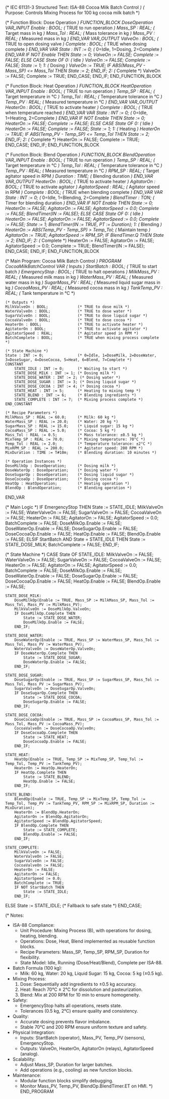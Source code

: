 (* IEC 61131-3 Structured Text: ISA-88 Cocoa Milk Batch Control *)
(* Purpose: Controls Mixing Process for 100 kg cocoa milk batch *)

(* Function Block: Dose Operation *)
FUNCTION_BLOCK DoseOperation
VAR_INPUT
    Enable : BOOL;                  (* TRUE to run operation *)
    Mass_SP : REAL;                 (* Target mass in kg *)
    Mass_Tol : REAL;                (* Mass tolerance in kg *)
    Mass_PV : REAL;                 (* Measured mass in kg *)
END_VAR
VAR_OUTPUT
    ValveOn : BOOL;                 (* TRUE to open dosing valve *)
    Complete : BOOL;                (* TRUE when dosing complete *)
END_VAR
VAR
    State : INT := 0;               (* 0=Idle, 1=Dosing, 2=Complete *)
END_VAR
IF NOT Enable THEN
    State := 0;
    ValveOn := FALSE;
    Complete := FALSE;
ELSE
    CASE State OF
        0: (* Idle *)
            ValveOn := FALSE;
            Complete := FALSE;
            State := 1;
        1: (* Dosing *)
            ValveOn := TRUE;
            IF ABS(Mass_PV - Mass_SP) <= Mass_Tol THEN
                State := 2;
            END_IF;
        2: (* Complete *)
            ValveOn := FALSE;
            Complete := TRUE;
    END_CASE;
END_IF;
END_FUNCTION_BLOCK

(* Function Block: Heat Operation *)
FUNCTION_BLOCK HeatOperation
VAR_INPUT
    Enable : BOOL;                  (* TRUE to run operation *)
    Temp_SP : REAL;                 (* Target temperature in °C *)
    Temp_Tol : REAL;                (* Temperature tolerance in °C *)
    Temp_PV : REAL;                 (* Measured temperature in °C *)
END_VAR
VAR_OUTPUT
    HeaterOn : BOOL;                (* TRUE to activate heater *)
    Complete : BOOL;                (* TRUE when temperature reached *)
END_VAR
VAR
    State : INT := 0;               (* 0=Idle, 1=Heating, 2=Complete *)
END_VAR
IF NOT Enable THEN
    State := 0;
    HeaterOn := FALSE;
    Complete := FALSE;
ELSE
    CASE State OF
        0: (* Idle *)
            HeaterOn := FALSE;
            Complete := FALSE;
            State := 1;
        1: (* Heating *)
            HeaterOn := TRUE;
            IF ABS(Temp_PV - Temp_SP) <= Temp_Tol THEN
                State := 2;
            END_IF;
        2: (* Complete *)
            HeaterOn := FALSE;
            Complete := TRUE;
    END_CASE;
END_IF;
END_FUNCTION_BLOCK

(* Function Block: Blend Operation *)
FUNCTION_BLOCK BlendOperation
VAR_INPUT
    Enable : BOOL;                  (* TRUE to run operation *)
    Temp_SP : REAL;                 (* Target temperature in °C *)
    Temp_Tol : REAL;                (* Temperature tolerance in °C *)
    Temp_PV : REAL;                 (* Measured temperature in °C *)
    RPM_SP : REAL;                  (* Target agitator speed in RPM *)
    Duration : TIME;                (* Blending duration *)
END_VAR
VAR_OUTPUT
    HeaterOn : BOOL;                (* TRUE to activate heater *)
    AgitatorOn : BOOL;              (* TRUE to activate agitator *)
    AgitatorSpeed : REAL;           (* Agitator speed in RPM *)
    Complete : BOOL;                (* TRUE when blending complete *)
END_VAR
VAR
    State : INT := 0;               (* 0=Idle, 1=Blending, 2=Complete *)
    BlendTimer : TON;               (* Timer for blending duration *)
END_VAR
IF NOT Enable THEN
    State := 0;
    HeaterOn := FALSE;
    AgitatorOn := FALSE;
    AgitatorSpeed := 0.0;
    Complete := FALSE;
    BlendTimer(IN := FALSE);
ELSE
    CASE State OF
        0: (* Idle *)
            HeaterOn := FALSE;
            AgitatorOn := FALSE;
            AgitatorSpeed := 0.0;
            Complete := FALSE;
            State := 1;
            BlendTimer(IN := TRUE, PT := Duration);
        1: (* Blending *)
            HeaterOn := ABS(Temp_PV - Temp_SP) > Temp_Tol; (* Maintain temp *)
            AgitatorOn := TRUE;
            AgitatorSpeed := RPM_SP;
            IF BlendTimer.Q THEN
                State := 2;
            END_IF;
        2: (* Complete *)
            HeaterOn := FALSE;
            AgitatorOn := FALSE;
            AgitatorSpeed := 0.0;
            Complete := TRUE;
            BlendTimer(IN := FALSE);
    END_CASE;
END_IF;
END_FUNCTION_BLOCK

(* Main Program: Cocoa Milk Batch Control *)
PROGRAM CocoaMilkBatchControl
VAR
    (* Inputs *)
    StartBatch : BOOL;              (* TRUE to start batch *)
    EmergencyStop : BOOL;           (* TRUE to halt operations *)
    MilkMass_PV : REAL;             (* Measured milk mass in kg *)
    WaterMass_PV : REAL;            (* Measured water mass in kg *)
    SugarMass_PV : REAL;            (* Measured liquid sugar mass in kg *)
    CocoaMass_PV : REAL;            (* Measured cocoa mass in kg *)
    TankTemp_PV : REAL;             (* Tank temperature in °C *)
    
    (* Outputs *)
    MilkValveOn : BOOL;             (* TRUE to dose milk *)
    WaterValveOn : BOOL;            (* TRUE to dose water *)
    SugarValveOn : BOOL;            (* TRUE to dose liquid sugar *)
    CocoaValveOn : BOOL;            (* TRUE to dose cocoa *)
    HeaterOn : BOOL;                (* TRUE to activate heater *)
    AgitatorOn : BOOL;              (* TRUE to activate agitator *)
    AgitatorSpeed : REAL;           (* Agitator speed in RPM *)
    BatchComplete : BOOL;           (* TRUE when mixing process complete *)
    
    (* State Machine *)
    State : INT := 0;               (* 0=Idle, 1=DoseMilk, 2=DoseWater, 3=DoseSugar, 4=DoseCocoa, 5=Heat, 6=Blend, 7=Complete *)
    CONSTANT
        STATE_IDLE : INT := 0;      (* Waiting to start *)
        STATE_DOSE_MILK : INT := 1; (* Dosing milk *)
        STATE_DOSE_WATER : INT := 2; (* Dosing water *)
        STATE_DOSE_SUGAR : INT := 3; (* Dosing liquid sugar *)
        STATE_DOSE_COCOA : INT := 4; (* Dosing cocoa *)
        STATE_HEAT : INT := 5;      (* Heating to mixing temp *)
        STATE_BLEND : INT := 6;     (* Blending ingredients *)
        STATE_COMPLETE : INT := 7;  (* Mixing process complete *)
    END_CONSTANT
    
    (* Recipe Parameters *)
    MilkMass_SP : REAL := 60.0;     (* Milk: 60 kg *)
    WaterMass_SP : REAL := 20.0;    (* Water: 20 kg *)
    SugarMass_SP : REAL := 15.0;    (* Liquid sugar: 15 kg *)
    CocoaMass_SP : REAL := 5.0;     (* Cocoa: 5 kg *)
    Mass_Tol : REAL := 0.5;         (* Mass tolerance: ±0.5 kg *)
    MixTemp_SP : REAL := 70.0;      (* Mixing temperature: 70°C *)
    Temp_Tol : REAL := 2.0;         (* Temperature tolerance: ±2°C *)
    MixRPM_SP : REAL := 200.0;      (* Agitator speed: 200 RPM *)
    MixDuration : TIME := T#10m;    (* Blending duration: 10 minutes *)
    
    (* Operation Instances *)
    DoseMilkOp : DoseOperation;     (* Dosing milk *)
    DoseWaterOp : DoseOperation;    (* Dosing water *)
    DoseSugarOp : DoseOperation;    (* Dosing liquid sugar *)
    DoseCocoaOp : DoseOperation;    (* Dosing cocoa *)
    HeatOp : HeatOperation;         (* Heating operation *)
    BlendOp : BlendOperation;       (* Blending operation *)
END_VAR

(* Main Logic *)
IF EmergencyStop THEN
    State := STATE_IDLE;
    MilkValveOn := FALSE;
    WaterValveOn := FALSE;
    SugarValveOn := FALSE;
    CocoaValveOn := FALSE;
    HeaterOn := FALSE;
    AgitatorOn := FALSE;
    AgitatorSpeed := 0.0;
    BatchComplete := FALSE;
    DoseMilkOp.Enable := FALSE;
    DoseWaterOp.Enable := FALSE;
    DoseSugarOp.Enable := FALSE;
    DoseCocoaOp.Enable := FALSE;
    HeatOp.Enable := FALSE;
    BlendOp.Enable := FALSE;
ELSIF StartBatch AND State = STATE_IDLE THEN
    State := STATE_DOSE_MILK;
    BatchComplete := FALSE;
END_IF;

(* State Machine *)
CASE State OF
    STATE_IDLE:
        MilkValveOn := FALSE;
        WaterValveOn := FALSE;
        SugarValveOn := FALSE;
        CocoaValveOn := FALSE;
        HeaterOn := FALSE;
        AgitatorOn := FALSE;
        AgitatorSpeed := 0.0;
        BatchComplete := FALSE;
        DoseMilkOp.Enable := FALSE;
        DoseWaterOp.Enable := FALSE;
        DoseSugarOp.Enable := FALSE;
        DoseCocoaOp.Enable := FALSE;
        HeatOp.Enable := FALSE;
        BlendOp.Enable := FALSE;

    STATE_DOSE_MILK:
        DoseMilkOp(Enable := TRUE, Mass_SP := MilkMass_SP, Mass_Tol := Mass_Tol, Mass_PV := MilkMass_PV);
        MilkValveOn := DoseMilkOp.ValveOn;
        IF DoseMilkOp.Complete THEN
            State := STATE_DOSE_WATER;
            DoseMilkOp.Enable := FALSE;
        END_IF;

    STATE_DOSE_WATER:
        DoseWaterOp(Enable := TRUE, Mass_SP := WaterMass_SP, Mass_Tol := Mass_Tol, Mass_PV := WaterMass_PV);
        WaterValveOn := DoseWaterOp.ValveOn;
        IF DoseWaterOp.Complete THEN
            State := STATE_DOSE_SUGAR;
            DoseWaterOp.Enable := FALSE;
        END_IF;

    STATE_DOSE_SUGAR:
        DoseSugarOp(Enable := TRUE, Mass_SP := SugarMass_SP, Mass_Tol := Mass_Tol, Mass_PV := SugarMass_PV);
        SugarValveOn := DoseSugarOp.ValveOn;
        IF DoseSugarOp.Complete THEN
            State := STATE_DOSE_COCOA;
            DoseSugarOp.Enable := FALSE;
        END_IF;

    STATE_DOSE_COCOA:
        DoseCocoaOp(Enable := TRUE, Mass_SP := CocoaMass_SP, Mass_Tol := Mass_Tol, Mass_PV := CocoaMass_PV);
        CocoaValveOn := DoseCocoaOp.ValveOn;
        IF DoseCocoaOp.Complete THEN
            State := STATE_HEAT;
            DoseCocoaOp.Enable := FALSE;
        END_IF;

    STATE_HEAT:
        HeatOp(Enable := TRUE, Temp_SP := MixTemp_SP, Temp_Tol := Temp_Tol, Temp_PV := TankTemp_PV);
        HeaterOn := HeatOp.HeaterOn;
        IF HeatOp.Complete THEN
            State := STATE_BLEND;
            HeatOp.Enable := FALSE;
        END_IF;

    STATE_BLEND:
        BlendOp(Enable := TRUE, Temp_SP := MixTemp_SP, Temp_Tol := Temp_Tol, Temp_PV := TankTemp_PV, RPM_SP := MixRPM_SP, Duration := MixDuration);
        HeaterOn := BlendOp.HeaterOn;
        AgitatorOn := BlendOp.AgitatorOn;
        AgitatorSpeed := BlendOp.AgitatorSpeed;
        IF BlendOp.Complete THEN
            State := STATE_COMPLETE;
            BlendOp.Enable := FALSE;
        END_IF;

    STATE_COMPLETE:
        MilkValveOn := FALSE;
        WaterValveOn := FALSE;
        SugarValveOn := FALSE;
        CocoaValveOn := FALSE;
        HeaterOn := FALSE;
        AgitatorOn := FALSE;
        AgitatorSpeed := 0.0;
        BatchComplete := TRUE;
        IF NOT StartBatch THEN
            State := STATE_IDLE;
        END_IF;

ELSE
    State := STATE_IDLE; (* Fallback to safe state *)
END_CASE;

(* Notes:
   - ISA-88 Compliance:
     - Unit Procedure: Mixing Process (B), with operations for dosing, heating, blending.
     - Operations: Dose, Heat, Blend implemented as reusable function blocks.
     - Recipe Parameters: Mass_SP, Temp_SP, RPM_SP, Duration for flexibility.
     - State Model: Idle, Running (Dose/Heat/Blend), Complete per ISA-88.
   - Batch Formula (100 kg):
     - Milk: 60 kg, Water: 20 kg, Liquid Sugar: 15 kg, Cocoa: 5 kg (±0.5 kg).
   - Mixing Process:
     1. Dose: Sequentially add ingredients to ±0.5 kg accuracy.
     2. Heat: Reach 70°C ± 2°C for dissolution and pasteurization.
     3. Blend: Mix at 200 RPM for 10 min to ensure homogeneity.
   - Safety:
     - EmergencyStop halts all operations, resets state.
     - Tolerances (0.5 kg, 2°C) ensure quality and consistency.
   - Quality:
     - Accurate dosing prevents flavor imbalance.
     - Stable 70°C and 200 RPM ensure uniform texture and safety.
   - Physical Integration:
     - Inputs: StartBatch (operator), Mass_PV, Temp_PV (sensors), EmergencyStop.
     - Outputs: ValveOn, HeaterOn, AgitatorOn (relays), AgitatorSpeed (analog).
   - Scalability:
     - Adjust Mass_SP, Duration for larger batches.
     - Add operations (e.g., cooling) as new function blocks.
   - Maintenance:
     - Modular function blocks simplify debugging.
     - Monitor Mass_PV, Temp_PV, BlendOp.BlendTimer.ET on HMI.
*)
END_PROGRAM
